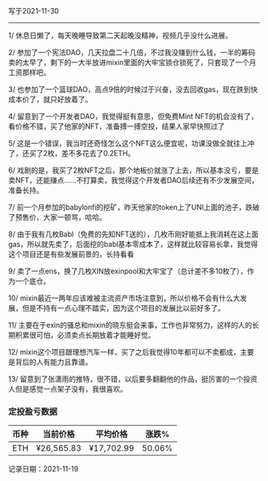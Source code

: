 写于2021-11-30

-----

1/ 休息日懒了，每天晚睡导致第二天起晚没精神，视频几乎没什么进展。

2/ 参加了一个宪法DAO，几天拉盘二十几倍，不过我没赚到什么钱，一半的筹码卖的太早了，剩下的一大半放进mixin里面的大牢宝锁仓锁死了，只套现了一个月工资那样吧。

3/ 也参加了一个篮球DAO，高点9倍的时候过于兴奋，没去回收gas，现在跌到快成本价了，就只好放着了。

4/ 留意到了一个开发者DAO，我觉得挺有意思，但免费Mint NFT的机会没有了，看价格不错，买了他家的NFT，准备搏一搏空投，结果人家早快照过了

5/ 这是一个错误，我当时还奇怪怎么这个NFT这么便宜呢，功课没做全就往上冲了，还买了2枚，差不多花去了0.2ETH。

6/ 戏剧的是，我买了2枚NFT之后，那个地板价就涨了上去，所以基本没亏，要是卖NFT，还能赚点……不打算卖，我觉得这个开发者DAO后续还有不少发展空间，准备长持。

7/ 前一个月参加的babylonfi的挖矿，昨天他家的token上了UNI上面的池子，跌破了预售价，大家一顿骂，哈哈。

8/ 由于我有几枚Babl（免费的先知NFT送的），几枚币刚好能抵上我消耗在这上面gas，所以就先卖了，后面挖的babl基本零成本了，这样就比较容易长拿，我觉得这个项目还是有些发展前景的，长持看看

9/ 卖了一点ens，换了几枚XIN放exinpool和大牢宝了（总计差不多10枚了），作为一个底仓。

10/ mixin最近一两年应该难被主流资产市场注意到，所以价格不会有什么大发展，但是不持有一点心理不踏实，因为这个项目的发展比以前好多了。

11/ 主要在于exin的骚总和mixin的晓东挺会来事，工作也非常努力，这样的人的长期积累很可怕，必须卖点长期放着才能睡好觉。
 
12/ mixin这个项目跟理想汽车一样，买了之后我觉得10年都可以不卖都成，主要是背后的人有能力且靠谱。

13/ 留意到了张潇雨的推特，很不错，以后要多翻翻他的作品，挺厉害的一个投资人但是感觉一点架子没有，我很喜欢。

### 定投盈亏数据
| 币种 | 当前价格 | 平均价格 |  涨跌%  |  
| :--: | :----------: | :----------: | :-----: | 
| ETH  |  ¥26,565.83 |  ¥17,702.99 | 50.06%  |

记录日期：2021-11-19
